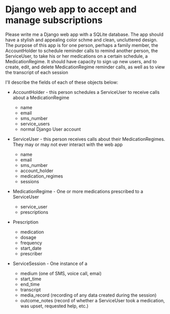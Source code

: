 # Django web app to accept and manage subscriptions 
Please write me a Django web app with a SQLite database. 
The app should have a stylish and appealing color schme and clean, uncluttered design.
The purpose of this app is for one person, perhaps a family member, the AccountHolder to schedule reminder calls to remind another person, the ServiceUser, to take his or her medications on a certain schedule, a MedicationRegime. It should have capacity to sign up new users, and to create, edit, and delete MedicationRegime reminder calls, as well as to view the transcript of each session

I'll describe the fields of each of these objects below:
- AccountHolder - this person schedules a ServiceUser to receive calls about a MedicationRegime
  - name
  - email
  - sms_number
  - service_users
  - normal Django User account
  
- ServiceUser - this person receives calls about their MedicationRegimes. They may or may not ever interact with the web app
  - name
  - email
  - sms_number
  - account_holder
  - medication_regimes
  - sessions

- MedicationRegime - One or more medications prescribed to a ServiceUser
  - service_user
  - prescriptions

- Prescription
  - medication
  - dosage
  - frequency
  - start_date
  - prescriber

- ServiceSession - One instance of a 
  - medium (one of SMS, voice call, emai)
  - start_time
  - end_time
  - transcript
  - media_record (recording of any data created during the session)
  - outcome_notes (record of whether a ServiceUser took a medication, was upset, requested help, etc.)

